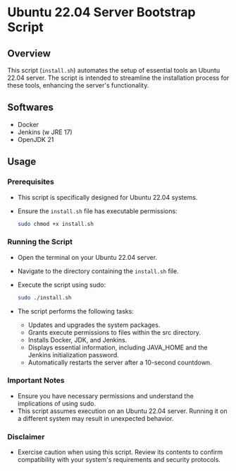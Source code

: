 # Ubuntu 22.04 Server Bootstrap Script

## Overview

This script (`install.sh`) automates the setup of essential tools an Ubuntu 22.04 server. The script is intended to streamline the installation process for these tools, enhancing the server's functionality.

## Softwares

- Docker
- Jenkins (w JRE 17)
- OpenJDK 21

## Usage

### Prerequisites

- This script is specifically designed for Ubuntu 22.04 systems.
- Ensure the `install.sh` file has executable permissions:
  
  ```bash
  sudo chmod +x install.sh
  ```

### Running the Script

- Open the terminal on your Ubuntu 22.04 server.

- Navigate to the directory containing the `install.sh` file.

- Execute the script using sudo:

  ```bash
  sudo ./install.sh
  ```
  
- The script performs the following tasks:

  - Updates and upgrades the system packages.
  - Grants execute permissions to files within the src directory.
  - Installs Docker, JDK, and Jenkins.
  - Displays essential information, including JAVA_HOME and the Jenkins initialization password.
  - Automatically restarts the server after a 10-second countdown.

### Important Notes

- Ensure you have necessary permissions and understand the implications of using sudo.
- This script assumes execution on an Ubuntu 22.04 server. Running it on a different system may result in unexpected behavior.

### Disclaimer

- Exercise caution when using this script. Review its contents to confirm compatibility with your system's requirements and security protocols.
